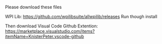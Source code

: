 Please download these files

WPI Lib: https://github.com/wpilibsuite/allwpilib/releases
Run though install

Then download
Visual Code Github Extention: https://marketplace.visualstudio.com/items?itemName=KnisterPeter.vscode-github
